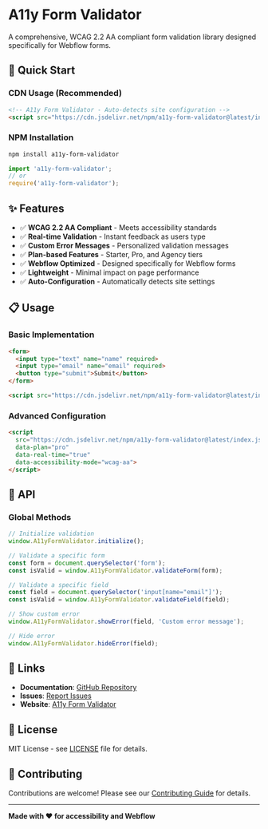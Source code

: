 # A11y Form Validator

A comprehensive, WCAG 2.2 AA compliant form validation library designed specifically for Webflow forms.

## 🚀 Quick Start

### CDN Usage (Recommended)

```html
<!-- A11y Form Validator - Auto-detects site configuration -->
<script src="https://cdn.jsdelivr.net/npm/a11y-form-validator@latest/index.js"></script>
```

### NPM Installation

```bash
npm install a11y-form-validator
```

```javascript
import 'a11y-form-validator';
// or
require('a11y-form-validator');
```

## ✨ Features

- ✅ **WCAG 2.2 AA Compliant** - Meets accessibility standards
- ✅ **Real-time Validation** - Instant feedback as users type
- ✅ **Custom Error Messages** - Personalized validation messages
- ✅ **Plan-based Features** - Starter, Pro, and Agency tiers
- ✅ **Webflow Optimized** - Designed specifically for Webflow forms
- ✅ **Lightweight** - Minimal impact on page performance
- ✅ **Auto-Configuration** - Automatically detects site settings

## 📋 Usage

### Basic Implementation

```html
<form>
  <input type="text" name="name" required>
  <input type="email" name="email" required>
  <button type="submit">Submit</button>
</form>

<script src="https://cdn.jsdelivr.net/npm/a11y-form-validator@latest/index.js"></script>
```

### Advanced Configuration

```html
<script 
  src="https://cdn.jsdelivr.net/npm/a11y-form-validator@latest/index.js"
  data-plan="pro"
  data-real-time="true"
  data-accessibility-mode="wcag-aa">
</script>
```

## 🔧 API

### Global Methods

```javascript
// Initialize validation
window.A11yFormValidator.initialize();

// Validate a specific form
const form = document.querySelector('form');
const isValid = window.A11yFormValidator.validateForm(form);

// Validate a specific field
const field = document.querySelector('input[name="email"]');
const isValid = window.A11yFormValidator.validateField(field);

// Show custom error
window.A11yFormValidator.showError(field, 'Custom error message');

// Hide error
window.A11yFormValidator.hideError(field);
```

## 🔗 Links

- **Documentation**: [GitHub Repository](https://github.com/QABrandon/a11y-form-validator-app)
- **Issues**: [Report Issues](https://github.com/QABrandon/a11y-form-validator-app/issues)
- **Website**: [A11y Form Validator](https://app.a11yformvalidator.com)

## 📄 License

MIT License - see [LICENSE](LICENSE) file for details.

## 🤝 Contributing

Contributions are welcome! Please see our [Contributing Guide](https://github.com/QABrandon/a11y-form-validator-app/blob/main/CONTRIBUTING.md) for details.

---

**Made with ❤️ for accessibility and Webflow**
